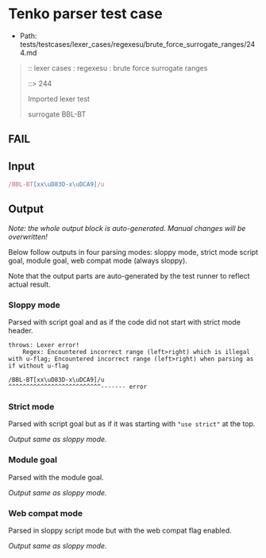# Tenko parser test case

- Path: tests/testcases/lexer_cases/regexesu/brute_force_surrogate_ranges/244.md

> :: lexer cases : regexesu : brute force surrogate ranges
>
> ::> 244
>
> Imported lexer test
>
> surrogate BBL-BT

## FAIL

## Input

`````js
/BBL-BT[xx\uD83D-x\uDCA9]/u
`````

## Output

_Note: the whole output block is auto-generated. Manual changes will be overwritten!_

Below follow outputs in four parsing modes: sloppy mode, strict mode script goal, module goal, web compat mode (always sloppy).

Note that the output parts are auto-generated by the test runner to reflect actual result.

### Sloppy mode

Parsed with script goal and as if the code did not start with strict mode header.

`````
throws: Lexer error!
    Regex: Encountered incorrect range (left>right) which is illegal with u-flag; Encountered incorrect range (left>right) when parsing as if without u-flag

/BBL-BT[xx\uD83D-x\uDCA9]/u
^^^^^^^^^^^^^^^^^^^^^^^^^^------- error
`````

### Strict mode

Parsed with script goal but as if it was starting with `"use strict"` at the top.

_Output same as sloppy mode._

### Module goal

Parsed with the module goal.

_Output same as sloppy mode._

### Web compat mode

Parsed in sloppy script mode but with the web compat flag enabled.

_Output same as sloppy mode._
